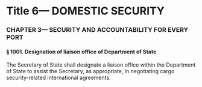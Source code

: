 
# Title 6— DOMESTIC SECURITY
### CHAPTER 3— SECURITY AND ACCOUNTABILITY FOR EVERY PORT
#### § 1001. Designation of liaison office of Department of State

The Secretary of State shall designate a liaison office within the Department of State to assist the Secretary, as appropriate, in negotiating cargo security-related international agreements.
